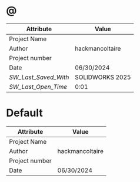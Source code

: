 # @
| Attribute | Value |
| ---  | ---     |
| Project Name |  |
| Author | hackmancoltaire |
| Project number |  |
| Date | 06/30/2024 |
| _SW_Last_Saved_With_ | SOLIDWORKS 2025 |
| _SW_Last_Open_Time_ | 0:01 |
# Default
| Attribute | Value |
| ---  | ---     |
| Project Name |  |
| Author | hackmancoltaire |
| Project number |  |
| Date | 06/30/2024 |
